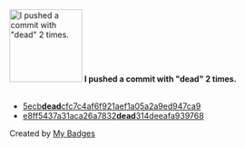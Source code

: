 <img src="https://my-badges.github.io/my-badges/dead-commit.png" alt="I pushed a commit with &quot;dead&quot; 2 times." title="I pushed a commit with &quot;dead&quot; 2 times." width="128">
<strong>I pushed a commit with &quot;dead&quot; 2 times.</strong>
<br><br>

- <a href="https://github.com/p0dalirius/Coercer/commit/5ecbdeadcfc7c4af6f921aef1a05a2a9ed947ca9">5ecb<strong>dead</strong>cfc7c4af6f921aef1a05a2a9ed947ca9</a>
- <a href="https://github.com/p0dalirius/volatility3-symbols/commit/e8ff5437a31aca26a7832dead314deeafa939768">e8ff5437a31aca26a7832<strong>dead</strong>314deeafa939768</a>


Created by <a href="https://github.com/my-badges/my-badges">My Badges</a>